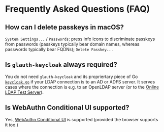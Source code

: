# Frequently Asked Questions (FAQ)

## How can I delete passkeys in macOS?

`System Settings...` / `Passwords`; press info icons to discriminate
passkeys from passwords (passkeys typically bear domain names, whereas passwords
typically bear FQDNs); `Delete Passkey...` 

## Is `glauth-keycloak` always required?

You do not need `glauth-keycloak` and its propriertary piece of Go
[`keycloak.go`](https://github.com/christian-2/glauth-keycloak/blob/2aa23d32b480114584d3b1f523c1fcc1f4a6cfac/keycloak.go)
if your LDAP connection is to an AD or ADFS server. It serves cases where the
connection is e.g. to an OpenLDAP server (or to the
[Online LDAP Test Server](https://www.forumsys.com/2022/05/10/online-ldap-test-server/)).

## Is WebAuthn Conditional UI supported?

Yes, [WebAuthn Conditional UI](https://github.com/w3c/webauthn/wiki/Explainer:-WebAuthn-Conditional-UI) is supported (provided the browser supports it too.)
